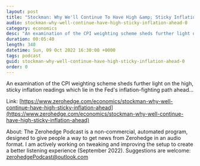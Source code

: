 ```yaml
---
layout: post
title: "Stockman: Why We'll Continue To Have High &amp; Sticky Inflation Ahead..."
audio: stockman-why-well-continue-have-high-sticky-inflation-ahead-0
category: economics
desc: "An examination of the CPI weighting scheme sheds further light on the high, sticky inflation readings which lie in the Fed's inflation-fighting path ahead..."
duration: 00:05:40
length: 340
datetime: Sun, 09 Oct 2022 16:30:00 +0000
tags: podcast
guid: stockman-why-well-continue-have-high-sticky-inflation-ahead-0
order: 0
---
```

An examination of the CPI weighting scheme sheds further light on the high, sticky inflation readings which lie in the Fed's inflation-fighting path ahead...

Link: [https://www.zerohedge.com/economics/stockman-why-well-continue-have-high-sticky-inflation-ahead](https://www.zerohedge.com/economics/stockman-why-well-continue-have-high-sticky-inflation-ahead)

About: The Zerohedge Podcast is a non-commercial, automated program, designed to give people a way to get news from Zerohedge in an audio format.  I am actively working on tweaking and improving the setup to create a better listening experience (September 2022).  Suggestions are welcome: [zerohedgePodcast@outlook.com](mailto:zerohedgePodcast@outlook.com)
